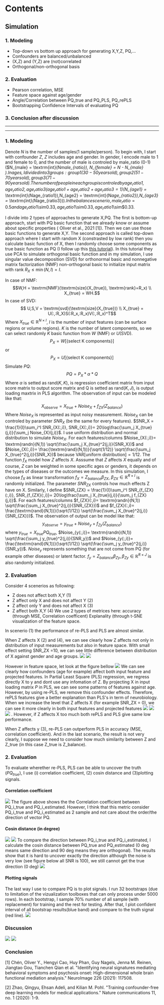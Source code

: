 
# Contents
## Simulation

### 1. Modeling
 - Top-down vs bottom up approach for generating X,Y,Z, PQ,... 
 - Confounders are balanced/unbalanced
 - (X,Z) and (Y,Z) are (not)correlated
 - Orthogonal/non-orthogonal basis

### 2. Evaluation
 - Pearson correlation, MSE
 - Feature space against age/gender
 - Angle/Correlation between PQ_true and PQ_PLS, PQ_rePLS
 - Bootstrapping Confidence Intervals of evaluating PQ

### 3. Conclusion after discussion

-----------------------
----------------------

### 1. Modeling
Denote $N$ is the number of samples(1 sample/person). To begin with, I start with confounder $Z$, $Z$ includes age and gender. In gender, I encode male to 1 and female to 0, and the number of male is controled by male_ratio (0-1) ($N_{male} = \textrm{int}(N*male_{ratio}), N_{female} = N - N_{male} $). In ages, I divided into 3 groups: group 1 (30-50 years old), group 2 (51-70 years old), group 3 (71-90 years old). The number of people in each group is controled by age_ratio1, age_ratio2, age_ratio3 (age_ratio1 + age_ratio2 + age_ratio3 = 1) ($N_{age1} = \textrm{int}(N*age_{ratio1}),N_{age2} = \textrm{int}(N*age_{ratio2}),N_{age3} = \textrm{int}(N*age_{ratio3}))$. In the balance scenerio,  male_ratio=0.5 and age_ratio1$\sim$0.33, age_ratio1$\sim$0.33, age_ratio1$\sim$0.33. 

I divide into 2 types of approaches to generate X,PQ. The first is bottom-up approach, start with PQ basic function that we already know or assume about specific properties ( Oliver et al., 2021 [1]). Then we can use those basic functions to generate X,Y. The second approach is called top-down approach where I start with random X (constrasted by low rank) then you calculate basic function of X, then I randomly choose some components as true basic function as PQ (I follow up this [this tutorial](https://scikit-learn.org/stable/auto_examples/cross_decomposition/plot_pcr_vs_pls.html)). In this tutorial they use PCA to simulate orthogonal basic function and in my simulation, I use singular value decomposition (SVD) for orthonormal basic and nonnegative matrix factorization (NMF) non-orthogonal basic to initialize input matrix with rank $R_X \le \min(N,I)=I$.

In case of NMF:
    $$W,H = \textrm{NMF}(\textrm{size}(X_{true}), \textrm{rank}=R_x) \\ 
    X_{true} = WH.$$
In case of SVD:
$$ U,S,V = \textrm{svd}(\textrm{size}(X_{true})) \\
X_{true} = U(:,:R_X)S(:R_x,:R_x)V(:,:R_x)^T$$
 Where $X_{true} \in \mathbb{R}^{N \times I}$, $I$ is the number of input features (can be surface regions or volume regions).
 $K$ is the number of latent components, so we can select randomly $K$ basic function from $W$ (NMF) or $U$(SVD).
 $$P_X = W[\{\textrm{select K components}\}]$$ 
 or
 $$P_X = U[\{\textrm{select K components}\}]$$
 Simulate $PQ$:
 $$PQ = P_{X}*\alpha*Q$$
Where $\alpha$ is setted as $\textrm{rand}(K,K)$, is regression coefficient matrix from input score matrix to output score matrix and Q is setted as $\textrm{rand}(K,J)$, is output loading maxtrix in PLS algorithm.
The observation of input can be modeled like that:
$$X_{observe} = X_{true} + Noise_X+ f_{ZX}(Z_{balance})$$
Where $Noise_X$ is represented as input noisy measurement. $Noise_X$ can be controled by parameter $SNR_X$ (be the same for every features). $SNR_X = \frac{1}{I}\sum_i^I SNR_{X(:,i)}, SNR_{X(:,i)}= 20\log\frac{\sum_j X_{true}(j,i)}{\sum_j Noise_{X}(j,i)}$. I use uniform distribution and normal distribution to simulate $Noise_X$. For each features/columns $Noise_{X(:,i)}= \textrm{randn}(N,1))  \sqrt(\frac{\sum_j X_{true}^2(j,i)}{SNR_X})$ and $Noise_{X(:,i)}= \frac{\textrm{rand}(N,1))}{\sqrt(1/12)}  \sqrt(\frac{\sum_j X_{true}^2(j,i)}{SNR_X})$ because $\textrm{VAR}[\textrm{uniform distribution}] = 1/12$. The function $f_X$ model how $Z$ affects $X$. Asssume that $Z$ affects $X$ equally and of course, $Z$ can be weighted in some specific ages or genders, it depends on the types of diseases or the outcomes we measure. In this simulation, I choose $f_X$ as linear transformation $f_X = Z_{balance} \beta_{ZX}$, $\beta_{ZX} \in \mathbb{R}^{R \times I}$ is randomly initialized. The parameter $SNR_{ZX}$ controls how much effects Z have on X. Similarly, I define $SNR_{ZX} = \frac{1}{I}\sum_i^I SNR_{f_{ZX}(:,i)}, SNR_{f_{ZX}(:,i)}= 20\log\frac{\sum_j X_{true}(j,i)}{\sum_j f_{ZX}(j,i)}$. For each features/columns $f_{ZX}(:,i)= \textrm{randn}(N,1))  \sqrt(\frac{\sum_j X_{true}^2(j,i)}{SNR_{ZX}})$ and $f_{ZX}(:,i)= \frac{\textrm{rand}(N,1))}{\sqrt(1/12)}  \sqrt(\frac{\sum_j X_{true}^2(j,i)}{SNR_{ZX}})$.
The observation of output can be model like that:
$$y_{observe} = y_{true} + Noise_y+ f_{Zy}(Z_{balance})$$
where $y_{true} = X_{true} PQ_{true}$, $Noise_{y(:,i)}= \textrm{randn}(N,1))  \sqrt(\frac{\sum_j y_{true}^2(j,i)}{SNR_y})$ and $Noise_{y(:,i)}= \frac{\textrm{rand}(N,1))}{\sqrt(1/12)}  \sqrt(\frac{\sum_j y_{true}^2(j,i)}{SNR_y})$. $Noise_y$ represents something that are not come from PQ (for example other diseases) or latent factor. $f_y = Z_{balance} \beta_{Zy},\beta_{Zy} \in \mathbb{R}^{R \times J}$ is also randomly initialized.

### 2. Evaluation
Consider 4 scenerios as following:
 - Z does not affect both X,Y (1)
 - Z affect only X and does not affect Y (2)
 - Z affect only Y and does not affect X (3)
 - Z affect both X,Y (4)
 We use 2 types of metrices here: accuracy (through MSE, Correlation coefficent) Explanality (through  t-SNE visualization of the feature space.

In scenerio (1) the performance of re-PLS and PLS are almost similar. 

When Z affects X (2) and (4), we can see clearly how Z affects not only in distribution of input measurements but also in feature space. With small effect setting SNR_ZX =10, we can see little difference between distribution of X against gender and age groups.
![](images/w13_report1.png)
![](images/w13_report2.png)

However in feature space, let look at the figure bellow
![](images/w13_report3_SNRZX_10.png)
We can see clearly how confounders (age for example) affect both input feature and projected features. In Partial Least Square (PLS) regression, we regress directly X to y and dont use any infomation of Z. By projecting X in input loading matrix $P$ in PLS, we can see some patterns of features against age. However, by using re-PLS, we remove this confounder effects. Therefore, rePLS features give a better explanation than PLS's in term of neurobiology. When we increase the level that Z affects X (for example SNR_ZX = 0), we can see it more clearly in both input features and projected features
![](images/w13_report1_SNRZX_0.png)
![](images/w13_report2_SNRZX_0.png)
![](images/w13_report3_SNRZX_0.png)
. However, if Z affects X too much both rePLS and PLS give same low performance.

When Z affects y (3), re-PLS can outperform  PLS in accuracy (MSE, correlation coefficient). And in the last scenario, the result is not very clearly, I suppose we need to consider how much similarity between Z and Z_true (in this case Z_true is Z_balance).

### 2. Evaluation
To evaluate wherether re-PLS, PLS can be able to uncover the truth ($PQ_{true}$), I use (i) correlation coefficient, (2) cosin distance and  (3)plotting signals.

#### Correlation coefficient
![](images/w13_report4.png)
The figure above shows the the Correlation coefficient between PQ_i_true and PQ_i_estimated. However, I think that this metric consider PQ_i_true and PQ_i_estimated as 2 sample and not care about the order/the direction of vector PQ.

####  Cosin distance (in degree)
![](images/w13_report5_1.png)
![](images/w13_report5_2.png)
To compare the direction between PQ_i_true and PQ_i_estimated, I calculate the cosin distance between PQ_true and PQ_estimated (0 deg means same direction and 90 deg means they are orthogonal). The results show that it is hard to uncover exactly the direction although the noise is very low (see figure below all SNR is 100), we still cannot get the true direction (0 deg)
![](images/w13_report5_3.png)
#### Plotting signals
The last way I use to compare PQ is to plot signals. I run 32 bootstraps (due to limitation of the vizualization toolboxes that can only process under 5000 rows). In each bootstrap, I sample 70% number of all sample (with replacement) for training and the rest for testing. After that, I plot confident interval of all bootstrap results(blue band) and compare to the truth signal (red line).
![](images/w13_report6.png)



### Discussion
<!-- ![](images/w13_discussion1.png) -->
![](images/w13_discussion2.png)
![](images/w13_discussion3.png)

### Conclusion 
<!-- Try split real data, parameter control -->

[1] Chén, Oliver Y., Hengyi Cao, Huy Phan, Guy Nagels, Jenna M. Reinen, Jiangtao Gou, Tianchen Qian et al. "Identifying neural signatures mediating behavioral symptoms and psychosis onset: High-dimensional whole brain functional mediation analysis." NeuroImage 226 (2021): 117508.

[2] Zhao, Qingyu, Ehsan Adeli, and Kilian M. Pohl. "Training confounder-free deep learning models for medical applications." Nature communications 11, no. 1 (2020): 1-9.

